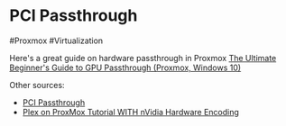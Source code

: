 # PCI Passthrough
#Proxmox #Virtualization  

Here's a great guide on hardware passthrough in Proxmox
[The Ultimate Beginner's Guide to GPU Passthrough (Proxmox, Windows 10)](https://www.reddit.com/r/homelab/comments/b5xpua/the_ultimate_beginners_guide_to_gpu_passthrough/)

Other sources:
- [PCI Passthrough](https://pve.proxmox.com/wiki/PCI_Passthrough)
- [Plex on ProxMox Tutorial WITH nVidia Hardware Encoding](https://www.youtube.com/@CraftComputing)

